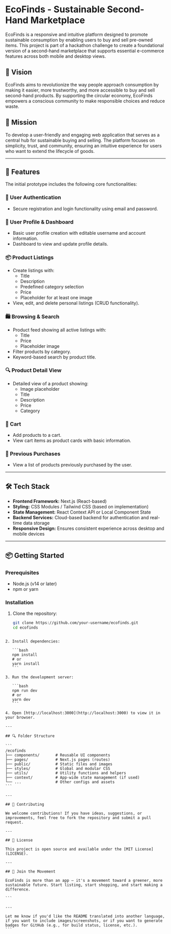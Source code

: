 # EcoFinds - Sustainable Second-Hand Marketplace

EcoFinds is a responsive and intuitive platform designed to promote sustainable consumption by enabling users to buy and sell pre-owned items. This project is part of a hackathon challenge to create a foundational version of a second-hand marketplace that supports essential e-commerce features across both mobile and desktop views.

## 🌱 Vision

EcoFinds aims to revolutionize the way people approach consumption by making it easier, more trustworthy, and more accessible to buy and sell second-hand products. By supporting the circular economy, EcoFinds empowers a conscious community to make responsible choices and reduce waste.

## 🎯 Mission

To develop a user-friendly and engaging web application that serves as a central hub for sustainable buying and selling. The platform focuses on simplicity, trust, and community, ensuring an intuitive experience for users who want to extend the lifecycle of goods.

---

## 🚀 Features

The initial prototype includes the following core functionalities:

### 👤 User Authentication
- Secure registration and login functionality using email and password.

### 🧾 User Profile & Dashboard
- Basic user profile creation with editable username and account information.
- Dashboard to view and update profile details.

### 📦 Product Listings
- Create listings with:
  - Title
  - Description
  - Predefined category selection
  - Price
  - Placeholder for at least one image
- View, edit, and delete personal listings (CRUD functionality).

### 🛍️ Browsing & Search
- Product feed showing all active listings with:
  - Title
  - Price
  - Placeholder image
- Filter products by category.
- Keyword-based search by product title.

### 🔍 Product Detail View
- Detailed view of a product showing:
  - Image placeholder
  - Title
  - Description
  - Price
  - Category

### 🛒 Cart
- Add products to a cart.
- View cart items as product cards with basic information.

### 🧾 Previous Purchases
- View a list of products previously purchased by the user.

---


## 🛠️ Tech Stack

- **Frontend Framework:** Next.js (React-based)
- **Styling:** CSS Modules / Tailwind CSS (based on implementation)
- **State Management:** React Context API or Local Component State
- **Backend Services:** Cloud-based backend for authentication and real-time data storage
- **Responsive Design:** Ensures consistent experience across desktop and mobile devices

---

## 📦 Getting Started

### Prerequisites
- Node.js (v14 or later)
- npm or yarn

### Installation

1. Clone the repository:
   ```bash
   git clone https://github.com/your-username/ecofinds.git
   cd ecofinds
````

2. Install dependencies:

   ```bash
   npm install
   # or
   yarn install
   ```

3. Run the development server:

   ```bash
   npm run dev
   # or
   yarn dev
   ```

4. Open [http://localhost:3000](http://localhost:3000) to view it in your browser.

---

## 🔍 Folder Structure

```
/ecofinds
├── components/       # Reusable UI components
├── pages/            # Next.js pages (routes)
├── public/           # Static files and images
├── styles/           # Global and modular CSS
├── utils/            # Utility functions and helpers
├── context/          # App-wide state management (if used)
└── ...               # Other configs and assets
```

---

## 🤝 Contributing

We welcome contributions! If you have ideas, suggestions, or improvements, feel free to fork the repository and submit a pull request.

---

## 📄 License

This project is open source and available under the [MIT License](LICENSE).

---

## 💚 Join the Movement

EcoFinds is more than an app — it's a movement toward a greener, more sustainable future. Start listing, start shopping, and start making a difference.

```

---

Let me know if you'd like the README translated into another language, if you want to include images/screenshots, or if you want to generate badges for GitHub (e.g., for build status, license, etc.).
```
